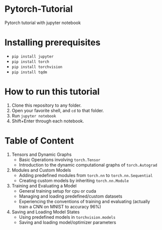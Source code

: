# Pytorch-Tutorial
Pytorch tutorial with jupyter notebook

# Installing prerequisites

- ```pip install jupyter```
- ```pip install torch```
- ```pip install torchvision```
- ```pip install tqdm```

# How to run this tutorial

1. Clone this repository to any folder.
2. Open your favorite shell, and ```cd``` to that folder.
3. Run ```jupyter notebook```
4. Shift+Enter through each notebook.

# Table of Content

1. Tensors and Dynamic Graphs
    - Basic Operations involving ```torch.Tensor```
    - Introduction to the dynamic computational graphs of ```torch.Autograd```
2. Modules and Custom Models
    - Adding predefined modules from ```torch.nn``` to ```torch.nn.Sequential```
    - Creating custom models by inheriting ```torch.nn.Module```
3. Training and Evaluating a Model
    - General training setup for cpu or cuda
    - Managing and loading predefined/custom datasets
    - Experiencing the conventions of training and evaluating (actually train a CNN on MNIST to accuracy 96%)
4. Saving and Loading Model States
    - Using predefined models in ```torchvision.models```
    - Saving and loading model/optimizer parameters
